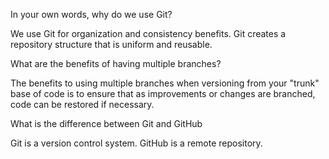 

In your own words, why do we use Git?

We use Git for organization and consistency benefits. Git creates a repository structure that is uniform and reusable.



What are the benefits of having multiple branches?

The benefits to using multiple branches when versioning from your "trunk" base of code is to ensure that as improvements or changes are branched, code can be restored if necessary.



What is the difference between Git and GitHub

Git is a version control system. 
GitHub is a remote repository.


